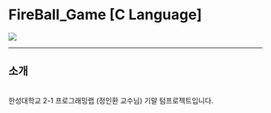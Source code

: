 <h1>FireBall_Game  [C Language]</h1>
<img src="https://github.com/user-attachments/assets/9d4813cf-8ef5-423a-a2ad-8d14e6e10927"></img><hr>

<h2>소개</h2><br>
한성대학교 2-1 프로그래밍랩 (정인환 교수님) 기말 텀프로젝트입니다.


